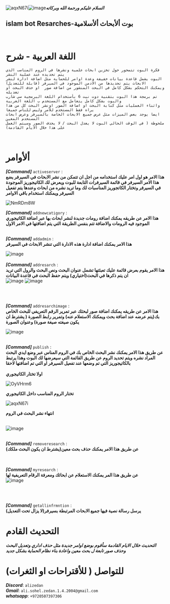 ![aqxN67i](https://github.com/AliZedan1A/Islam-Research-DiscordBot/assets/92272920/22620b1c-ce00-4228-b36c-6e0eec441c0b)![image](https://github.com/AliZedan1A/Islam-Research-DiscordBot/assets/92272920/cf7a06a3-f24f-4a5f-8b80-0cbc753bb24c)***السلام عليكم ورحمة الله وبركاته***<br />
## islam bot Resarches-بوت ألأبحاث ألأسلامية 
<br />

# اللغة العربية - شرح
```فكرة البوت : 
فكرة البوت تتمحور حول تخزين ابحاث علمية ونشرها في الروم المناسب الذي يتم تحديده عند عملية النشر 
البوت يشمل قاعدة بيانات خفيفة وعدة اوامر للحماية مثل اضافة ادارة لنشر الابحاث يتم تحديدها من الادمن الموجود في السيرفر (قابلة للتعديل)
ويمكنك التحكم بشكل كامل في البحث المنشور من اضافة صور  او حذف البحث او تعديله
تم برمجة هذا البوت بتقنية دوت نيت 6 بأستخدام اللغة البرمجية سي شارب والبوت بشكل كامل يتعامل مع المستخدم ب اللغة العربية 
واثناء العمليات مثل كتابة البحث او اضافة الصور اونشر البحث كل من هذا يراه فقط المستخدم للأمر وليس للناس جميعا
ايضا يوجد بعض الميزات مثل عرض جميع الابحاث الخاصة بالسيرفر وعرض ابحاث المستخدم المعين
ملحوظة ( في الوقت الحالي البوت لا يعدل البحث / لا يحذف الصور وسيتم العمل على هذا خلال الايام القادمة)
 ```
<br />

# ألأوامر <br />

***[Command]*** ```activeserver``` :<br />
**هذا الامر هو اول امر عليك استخدامه من اجل ان تتمكن من نشر الابحاث في السيرفر
 يضع هذا الامر السيرفر في قائمة السيرفرات التابعة للبوت ويعرض لك الكاتيجوريز الموجودة في السيرفر وتختار الكاتجوريز المناسبات لك وما تريد نشره من ابحاث 
وعندها يتم تفعيل السيرفر ويمكنك استخدام باقي الاوامر**

![NmRDm8W](https://github.com/AliZedan1A/Islam-Research-DiscordBot/assets/92272920/bda381a0-b17f-496f-909c-47698d952927)
<br />

***[Command]*** ```addnewcatigory``` :<br />
**هذا الامر عن طريقه يمكنك اضافة رومات جديدة لنشر ابحاث بها عبر اضافة الكاتيجوري الموجود فيه الرومات والاضافة تتم بنفس الطريقة التي يتم اضافتها في الامر الاول**
<br />
<br />

***[Command]*** ```addadmin``` :<br />
**هذا الامر يمكنك اضافة ادارة هذه الادارة التي تنشر الابحاث في السيرفر** <br />

![image](https://github.com/AliZedan1A/Islam-Research-DiscordBot/assets/92272920/69308985-3b7d-4467-85fb-2054bfeb72ed)
<br />
<br />
***[Command]*** ```addresarch``` :<br />
**هذا الامر يقوم بعرض قائمة عليك تعبئتها تشمل عنوان البحث ونص البحث والرول التي تريد ان يتم ذكرها في البحث(اختياري) ويتم حفظ البحث في قاعدة البيانات**  <br />
![image](https://github.com/AliZedan1A/Islam-Research-DiscordBot/assets/92272920/d66e37d1-6bc0-4f27-8d20-f269bfff45ed) ![image](https://github.com/AliZedan1A/Islam-Research-DiscordBot/assets/92272920/d153109e-b5fd-4904-8d1d-cd97336399aa)

<br />
<br />

***[Command]*** ```addresarchimage``` :<br />
**هذا الامر عن طريقه يمكنك اضافة صور لبحثك عبر تمرير الرقم التعريفي للبحث الخاص بك(يتم عرضه عند اضافة بحث ويمكنك الاستعلام عنه) وتمرير رابط الصورة ( يشترط ان يكون صيغته صيغة صورة) وعنوان الصورة** 
 <br />

![image](https://github.com/AliZedan1A/Islam-Research-DiscordBot/assets/92272920/0f863bdb-d856-4d73-9a65-ecaea3b7a90c)
<br />
<br />

***[Command]*** ```publish``` :<br />
**عن طريق هذا الامر يمكنك نشر البحث الخاص بك في الروم المناس عبر وضع ايدي البحث المراد نشره ويتم تحديد الروم عن طريق القائمة التي سيعرضها لك البوت وهذا يرتبط بالكاتيجوريز التي تم وضعها عند تفعيل السيرفر او التي تم اضافتها لاحقا** <br />
<br />
**اولا تختار الكاتيجوري** <br />

![OyVHrm6](https://github.com/AliZedan1A/Islam-Research-DiscordBot/assets/92272920/c17adb8a-2a8a-4599-a09f-812452a039ce)
 <br />


**تختار الروم المناسب داخل الكاتيجوري**  <br />

![aqxN67i](https://github.com/AliZedan1A/Islam-Research-DiscordBot/assets/92272920/a12d8838-dc04-4043-9c49-8cdc440f3134)
 <br />

**انتهاء نشر البحث في الروم**  
<br />

![image](https://github.com/AliZedan1A/Islam-Research-DiscordBot/assets/92272920/d388ebe8-523b-4bed-8bd7-e03ef4ecd948)
<br />
<br />

***[Command]*** ```removeresearch``` :<br />
**عن طريق هذا الامر يمكنك حذف بحث معين(يشترط ان يكون البحث ملكك)** <br />
<br />
<br />

***[Command]*** ```myresearch``` :<br />
**عن طريق هذا المر يمكنك الاستعلام عن ابحاثك ومعرفة الرقام التعريفية لها**   <br />
![image](https://github.com/AliZedan1A/Islam-Research-DiscordBot/assets/92272920/0462add8-72a5-4732-b978-0b4553ef79e1)

<br />
<br />

***[Command]*** ```getallinfrmntion``` :<br />
**يرسل رسالة نصية فيها جميع الابحاث المرتبطة بسيرفر(لا يزال تحت التعديل)**   <br />

# التحديث القادم
***التحديث خلال الايام القادمة سأقوم بوضع اوامر جديدة مثل حذف اداري وتعديل البحث وحذف صور تابعة ل بحث معين واعادة بناء نظام الحماية بشكل جديد***

# للتواصل ( للأقتراحات او الثغرات)
***Discord***: ```alizedan```<br />
***Gmail***: ```ali.sohel.zedan.1.4.2004@gmail.com```<br />
***whatsapp***: ```+9720507397306```<br />



